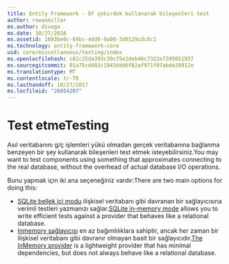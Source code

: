 ```yaml
---
title: Entity Framework - EF çekirdek kullanarak bileşenleri test
author: rowanmiller
ms.author: divega
ms.date: 10/27/2016
ms.assetid: 1603be0c-69bc-4dd9-9a08-3d0129cdc6c1
ms.technology: entity-framework-core
uid: core/miscellaneous/testing/index
ms.openlocfilehash: c82c25da393c39cf5e2deb46c7322e7395051937
ms.sourcegitcommit: 01a75cd483c1943ddd6f82af971f07abde20912e
ms.translationtype: MT
ms.contentlocale: tr-TR
ms.lasthandoff: 10/27/2017
ms.locfileid: "26054207"
---
```

# <a name="testing"></a><span data-ttu-id="44e99-102">Test etme</span><span class="sxs-lookup"><span data-stu-id="44e99-102">Testing</span></span>

<span data-ttu-id="44e99-103">Asıl veritabanını g/ç işlemleri yükü olmadan gerçek veritabanına bağlanma benzeyen bir şey kullanarak bileşenleri test etmek isteyebilirsiniz.</span><span class="sxs-lookup"><span data-stu-id="44e99-103">You may want to test components using something that approximates connecting to the real database, without the overhead of actual database I/O operations.</span></span>

<span data-ttu-id="44e99-104">Bunu yapmak için iki ana seçeneğiniz vardır:</span><span class="sxs-lookup"><span data-stu-id="44e99-104">There are two main options for doing this:</span></span>
 * <span data-ttu-id="44e99-105">[SQLite bellek içi modu](sqlite.md) ilişkisel veritabanı gibi davranan bir sağlayıcısına verimli testleri yazmanızı sağlar.</span><span class="sxs-lookup"><span data-stu-id="44e99-105">[SQLite in-memory mode](sqlite.md) allows you to write efficient tests against a provider that behaves like a relational database.</span></span>
 * <span data-ttu-id="44e99-106">[Inmemory sağlayıcısı](in-memory.md) en az bağımlılıklara sahiptir, ancak her zaman bir ilişkisel veritabanı gibi davranır olmayan basit bir sağlayıcıdır.</span><span class="sxs-lookup"><span data-stu-id="44e99-106">[The InMemory provider](in-memory.md) is a lightweight provider that has minimal dependencies, but does not always behave like a relational database.</span></span>
